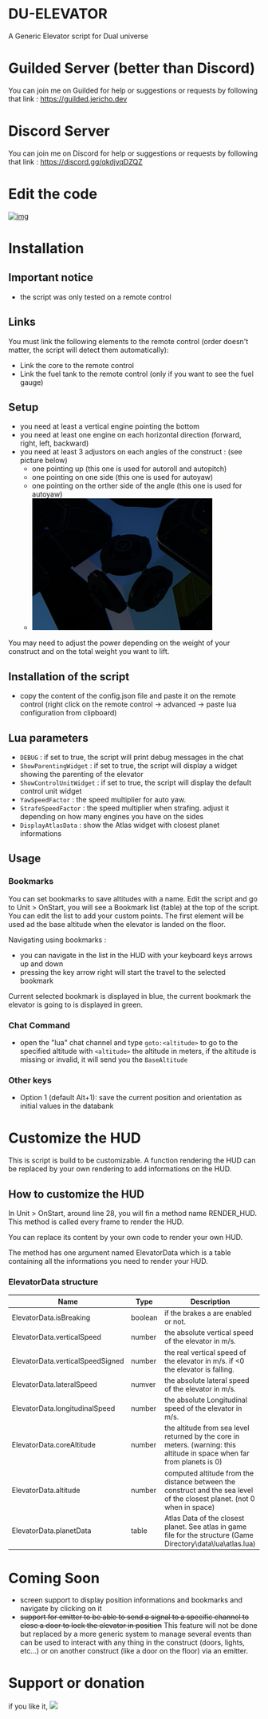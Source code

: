 # DU-ELEVATOR

A Generic Elevator script for Dual universe

# Guilded Server (better than Discord)

You can join me on Guilded for help or suggestions or requests by following that link : https://guilded.jericho.dev

# Discord Server

You can join me on Discord for help or suggestions or requests by following that link : https://discord.gg/qkdjyqDZQZ

# Edit the code

[![img](https://du-lua.dev/img/open_in_editor_button.png)](https://du-lua.dev/#/editor/github/Jericho1060/du-elevator)

# Installation

## Important notice

- the script was only tested on a remote control

## Links

You must link the following elements to the remote control (order doesn't matter, the script will detect them automatically):
- Link the core to the remote control
- Link the fuel tank to the remote control (only if you want to see the fuel gauge)

## Setup

- you need at least a vertical engine pointing the bottom
- you need at least one engine on each horizontal direction (forward, right, left, backward)
- you need at least 3 adjustors on each angles of the construct : (see picture below)
    - one pointing up (this one is used for autoroll and autopitch)
    - one pointing on one side (this one is used for autoyaw)
    - one pointing on the orther side of the angle (this one is used for autoyaw)
    - ![Adustors Positioning](./images/adjustors.png)

You may need to adjust the power depending on the weight of your construct and on the total weight you want to lift.

## Installation of the script

- copy the content of the config.json file and paste it on the remote control (right click on the remote control -> advanced -> paste lua configuration from clipboard)

## Lua parameters

- `DEBUG` : if set to true, the script will print debug messages in the chat
- `ShowParentingWidget` : if set to true, the script will display a widget showing the parenting of the elevator
- `ShowControlUnitWidget` : if set to true, the script will display the default control unit widget
- `YawSpeedFactor` : the speed multiplier for auto yaw.
- `StrafeSpeedFactor` : the speed multiplier when strafing. adjust it depending on how many engines you have on the sides
- `DisplayAtlasData` : show the Atlas widget with closest planet informations

## Usage

### Bookmarks

You can set bookmarks to save altitudes with a name. Edit the script and go to Unit > OnStart, you will see a Bookmark list (table) at the top of the script. You can edit the list to add your custom points. The first element will be used ad the base altitude when the elevator is landed on the floor.

Navigating using bookmarks :
- you can navigate in the list in the HUD with your keyboard keys arrows up and down
- pressing the key arrow right will start the travel to the selected bookmark

Current selected bookmark is displayed in blue, the current bookmark the elevator is going to is displayed in green.

### Chat Command

- open the "lua" chat channel and type `goto:<altitude>` to go to the specified altitude with `<altitude>` the altitude in meters, if the altitude is missing or invalid, it will send you the `BaseAltitude`

### Other keys

- Option 1 (default Alt+1): save the current position and orientation as initial values in the databank

# Customize the HUD

This is script is build to be customizable. A function rendering the HUD can be replaced by your own rendering to add informations on the HUD.

## How to customize the HUD

In Unit > OnStart, around line 28, you will fin a method name RENDER_HUD. This method is called every frame to render the HUD.

You can replace its content by your own code to render your own HUD.

The method has one argument named ElevatorData which is a table containing all the informations you need to render your HUD.

### ElevatorData structure
| Name | Type | Description |
| --- | --- | --- |
| ElevatorData.isBreaking | boolean | if the brakes a are enabled or not. |
| ElevatorData.verticalSpeed | number | the absolute vertical speed of the elevator in m/s. |
| ElevatorData.verticalSpeedSigned | number | the real vertical speed of the elevator in m/s. if <0 the elevator is falling. |
| ElevatorData.lateralSpeed | numver | the absolute lateral speed of the elevator in m/s. |
| ElevatorData.longitudinalSpeed | number | the absolute Longitudinal speed of the elevator in m/s. |
| ElevatorData.coreAltitude | number | the altitude from sea level returned by the core in meters. (warning: this altitude in space when far from planets is 0) |
| ElevatorData.altitude | number | computed altitude from the distance between the construct and the sea level of the closest planet. (not 0 when in space) |
| ElevatorData.planetData | table | Atlas Data of the closest planet. See atlas in game file for the structure (Game Directory\data\lua\atlas.lua) |

# Coming Soon

- screen support to display position informations and bookmarks and navigate by clicking on it
- ~~support for emitter to be able to send a signal to a specific channel to close a door to lock the elevator in position~~ This feature will not be done but replaced by a more generic system to manage several events than can be used to interact with any thing in the construct (doors, lights, etc...) or on another construct (like a door on the floor) via an emitter.

# Support or donation

if you like it, [<img src="https://github.com/Jericho1060/DU-Industry-HUD/blob/main/ressources/images/ko-fi.png?raw=true" width="150">](https://ko-fi.com/jericho1060)
